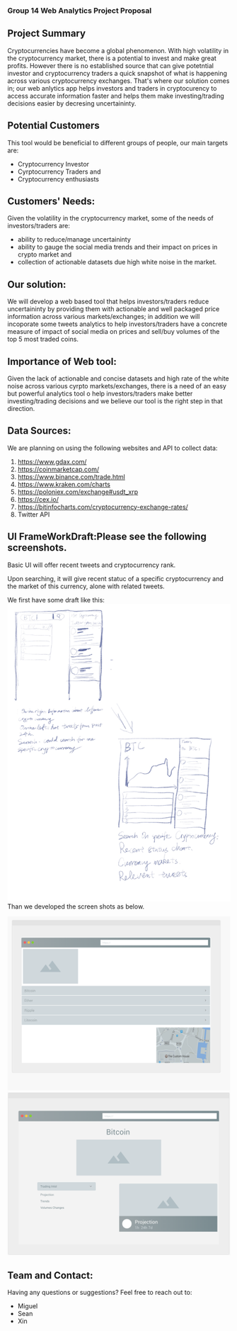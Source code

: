### Group 14 Web Analytics Project Proposal

## Project Summary

Cryptocurrencies have become a global phenomenon. With high volatility in the cryptocurrency market, there is a potential to invest and make great profits. However there is no established source that can give potetntial investor and cryptocurrency traders a quick snapshot of what is happening across various cryptocurrency exchanges. That's where our solution comes in; our web anlytics app helps investors and traders in cryptocurency to access accurate information faster and helps them make investing/trading decisions easier by decresing uncertaininty.

## Potential Customers 

This tool would be beneficial to different groups of people, our main targets are:

- Cryptocurrency Investor
- Cyrptocurrency Traders and 
- Cryptocurrency enthusiasts

## Customers' Needs:

Given the volatility in the cryptocurrency market, some of the needs of investors/traders are:
- ability to reduce/manage uncertaininty 
- ability to gauge the social media trends and their impact on prices in crypto market and 
- collection of actionable datasets due high white noise in the market.

## Our solution:

We will develop a web based tool that helps investors/traders reduce uncertaininty by providing them with actionable and well packaged price information across various markets/exchanges; in addition we will incoporate some tweets analytics to help investors/traders have a concrete measure of impact of social media on prices and sell/buy volumes of the top 5 most traded coins.

## Importance of Web tool:

Given the lack of actionable and concise datasets and high rate of the white noise across various cyrpto markets/exchanges, there is a need of an easy but powerful analytics tool o help investors/traders make better investing/trading decisions and we believe our tool is the right step in that direction.

## Data Sources:

We are planning on using the following websites and API to collect data:
1. https://www.gdax.com/
2. https://coinmarketcap.com/
3. https://www.binance.com/trade.html
4. https://www.kraken.com/charts
5. https://poloniex.com/exchange#usdt_xrp
6. https://cex.io/
7. https://bitinfocharts.com/cryptocurrency-exchange-rates/
8. Twitter API

## UI FrameWorkDraft:Please see the following screenshots.
Basic UI will offer recent tweets and cryptocurrency rank.

Upon searching, it will give recent statuc of a specific cryptocurrency and the market of this currency, alone with related tweets.

We first have some draft like this:
![Current Draft](https://github.com/95880-A3-SP18/web-analytics-group-14/blob/master/Group14_UIFrameWork/Python_UI_Draft.jpg "CurrentDraft")
Than we developed the screen shots as below.

![alt text](https://github.com/95880-A3-SP18/web-analytics-group-14/blob/master/Group14_UIFrameWork/home%20screen.png "index1")
![alt text](https://github.com/95880-A3-SP18/web-analytics-group-14/blob/master/Group14_UIFrameWork/subsquent%20page.png "index2")




## Team  and  Contact:

Having any questions or suggestions? Feel free to reach out to:
- Miguel 
- Sean 
- Xin 
